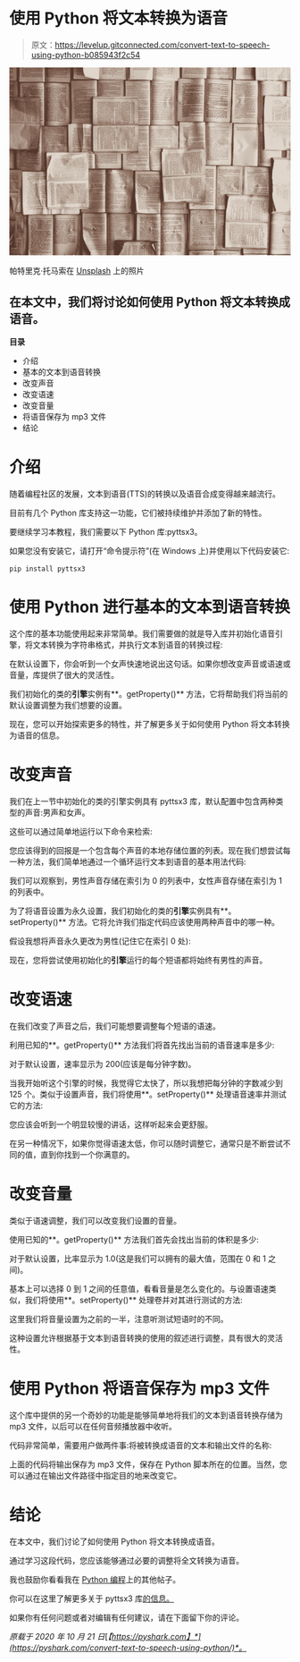 # 使用 Python 将文本转换为语音

> 原文：<https://levelup.gitconnected.com/convert-text-to-speech-using-python-b085943f2c54>

![](img/48f74c4f5a09c219fcc25e21e787f173.png)

帕特里克·托马索在 [Unsplash](https://unsplash.com/s/photos/text?utm_source=unsplash&utm_medium=referral&utm_content=creditCopyText) 上的照片

## 在本文中，我们将讨论如何使用 Python 将文本转换成语音。

**目录**

*   介绍
*   基本的文本到语音转换
*   改变声音
*   改变语速
*   改变音量
*   将语音保存为 mp3 文件
*   结论

# 介绍

随着编程社区的发展，文本到语音(TTS)的转换以及语音合成变得越来越流行。

目前有几个 Python 库支持这一功能，它们被持续维护并添加了新的特性。

要继续学习本教程，我们需要以下 Python 库:pyttsx3。

如果您没有安装它，请打开“命令提示符”(在 Windows 上)并使用以下代码安装它:

```
pip install pyttsx3
```

# 使用 Python 进行基本的文本到语音转换

这个库的基本功能使用起来非常简单。我们需要做的就是导入库并初始化语音引擎，将文本转换为字符串格式，并执行文本到语音的转换过程:

在默认设置下，你会听到一个女声快速地说出这句话。如果你想改变声音或语速或音量，库提供了很大的灵活性。

我们初始化的类的**引擎**实例有**。getProperty()** 方法，它将帮助我们将当前的默认设置调整为我们想要的设置。

现在，您可以开始探索更多的特性，并了解更多关于如何使用 Python 将文本转换为语音的信息。

# 改变声音

我们在上一节中初始化的类的引擎实例具有 pyttsx3 库，默认配置中包含两种类型的声音:男声和女声。

这些可以通过简单地运行以下命令来检索:

您应该得到的回报是一个包含每个声音的本地存储位置的列表。现在我们想尝试每一种方法，我们简单地通过一个循环运行文本到语音的基本用法代码:

我们可以观察到，男性声音存储在索引为 0 的列表中，女性声音存储在索引为 1 的列表中。

为了将语音设置为永久设置，我们初始化的类的**引擎**实例具有**。setProperty()** 方法。它将允许我们指定代码应该使用两种声音中的哪一种。

假设我想将声音永久更改为男性(记住它在索引 0 处):

现在，您将尝试使用初始化的**引擎**运行的每个短语都将始终有男性的声音。

# 改变语速

在我们改变了声音之后，我们可能想要调整每个短语的语速。

利用已知的**。getProperty()** 方法我们将首先找出当前的语音速率是多少:

对于默认设置，速率显示为 200(应该是每分钟字数)。

当我开始听这个引擎的时候，我觉得它太快了，所以我想把每分钟的字数减少到 125 个。类似于设置声音，我们将使用**。setProperty()** 处理语音速率并测试它的方法:

您应该会听到一个明显较慢的讲话，这样听起来会更舒服。

在另一种情况下，如果你觉得语速太低，你可以随时调整它，通常只是不断尝试不同的值，直到你找到一个你满意的。

# 改变音量

类似于语速调整，我们可以改变我们设置的音量。

使用已知的**。getProperty()** 方法我们首先会找出当前的体积是多少:

对于默认设置，比率显示为 1.0(这是我们可以拥有的最大值，范围在 0 和 1 之间)。

基本上可以选择 0 到 1 之间的任意值，看看音量是怎么变化的。与设置语速类似，我们将使用**。setProperty()** 处理卷并对其进行测试的方法:

这里我们将音量设置为之前的一半，注意听测试短语时的不同。

这种设置允许根据基于文本到语音转换的使用的叙述进行调整，具有很大的灵活性。

# 使用 Python 将语音保存为 mp3 文件

这个库中提供的另一个奇妙的功能是能够简单地将我们的文本到语音转换存储为 mp3 文件，以后可以在任何音频播放器中收听。

代码非常简单，需要用户做两件事:将被转换成语音的文本和输出文件的名称:

上面的代码将输出保存为 mp3 文件，保存在 Python 脚本所在的位置。当然，您可以通过在输出文件路径中指定目的地来改变它。

# 结论

在本文中，我们讨论了如何使用 Python 将文本转换成语音。

通过学习这段代码，您应该能够通过必要的调整将全文转换为语音。

我也鼓励你看看我在 [Python 编程](https://pyshark.com/category/python-programming/)上的其他帖子。

你可以在这里了解更多关于 pyttsx3 库[的信息。](https://pypi.org/project/pyttsx3/)

如果你有任何问题或者对编辑有任何建议，请在下面留下你的评论。

*原载于 2020 年 10 月 21 日*[*【https://pyshark.com】*](https://pyshark.com/convert-text-to-speech-using-python/)*。*